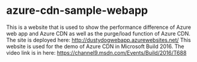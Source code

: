 # azure-cdn-sample-webapp
This is a website that is used to show the performance difference of Azure web app and Azure CDN as well as the purge/load function of Azure CDN.
The site is deployed here: http://dustydogwebapp.azurewebsites.net/
This website is used for the demo of Azure CDN in Microsoft Build 2016. The video link is in here: 
https://channel9.msdn.com/Events/Build/2016/T688
